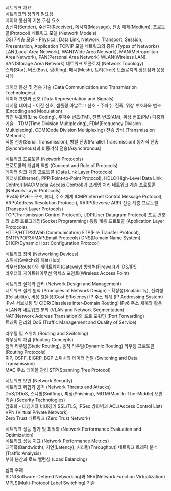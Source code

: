네트워크 개요		
	네트워크의 정의와 필요성	
	데이터 통신의 기본 구성 요소	
		송신자(Sender), 수신자(Receiver), 메시지(Message), 전송 매체(Medium), 프로토콜(Protocol)
	네트워크 모델 (Network Models)	
		OSI 7계층 모델 - Physical, Data Link, Network, Transport, Session, Presentation, Application
		TCP/IP 모델
	네트워크의 종류 (Types of Networks)	
		LAN(Local Area Network), WAN(Wide Area Network), MAN(Metropolitan Area Network), PAN(Personal Area Network)
		WLAN(Wireless LAN), SAN(Storage Area Network)
	네트워크 토폴로지 (Network Topology)	
		스타(Star), 버스(Bus), 링(Ring), 메시(Mesh), 트리(Tree)
		토폴로지의 장단점과 응용 사례
		
데이터 통신 및 전송 기술 (Data Communication and Transmission Technologies)		
	데이터 표현과 신호 (Data Representation and Signals)	
		디지털 데이터 - 이진 신호, 샘플링
		아날로그 신호 - 주파수, 진폭, 위상
	부호화와 변조 (Encoding and Modulation)	
		라인 부호화(Line Coding), 주파수 변조(FM), 진폭 변조(AM), 위상 변조(PM)
		다중화 기술 - TDM(Time Division Multiplexing), FDM(Frequency Division Multiplexing), CDM(Code Division Multiplexing)
	전송 방식 (Transmission Methods)	
		직렬 전송(Serial Transmission), 병렬 전송(Parallel Transmission)
		동기식 전송(Synchronous)과 비동기식 전송(Asynchronous)
		
네트워크 프로토콜 (Network Protocols)		
	프로토콜의 개념과 역할 (Concept and Role of Protocols)	
	데이터 링크 계층 프로토콜 (Data Link Layer Protocols)	
		이더넷(Ethernet), PPP(Point-to-Point Protocol), HDLC(High-Level Data Link Control)
		MAC(Media Access Control)과 프레임 처리
	네트워크 계층 프로토콜 (Network Layer Protocols)	
		IPv4와 IPv6 - 구조, 헤더, 주소 체계
		ICMP(Internet Control Message Protocol), ARP(Address Resolution Protocol), RARP(Reverse ARP)
	전송 계층 프로토콜 (Transport Layer Protocols)	
		TCP(Transmission Control Protocol), UDP(User Datagram Protocol)
		포트 번호와 소켓 프로그래밍(Socket Programming)
	응용 계층 프로토콜 (Application Layer Protocols)	
		HTTP/HTTPS(Web Communication)
		FTP(File Transfer Protocol), SMTP/POP3/IMAP(Email Protocols)
		DNS(Domain Name System), DHCP(Dynamic Host Configuration Protocol)
		
네트워크 장비 (Networking Devices)		
	스위치(Switch)와 허브(Hub)	
	라우터(Router)와 게이트웨이(Gateway)	
	방화벽(Firewall)과 IDS/IPS	
	라우터와 게이트웨이무선 액세스 포인트(Wireless Access Point)	
		
네트워크 설계와 관리 (Network Design and Management)		
	네트워크 설계 원칙 (Principles of Network Design) - 확장성(Scalability), 신뢰성(Reliability), 비용 효율성(Cost Efficiency)	
	IP 주소 체계 (IP Addressing System)	
		IPv4 서브넷팅 및 CIDR(Classless Inter-Domain Routing)
		IPv6 주소 체계와 활용
	VLAN과 네트워크 분리 (VLAN and Network Segmentation)	
	NAT(Network Address Translation)와 포트 포워딩 (Port Forwarding)	
	트래픽 관리와 QoS (Traffic Management and Quality of Service)	
		
라우팅 및 스위치 (Routing and Switching)		
	라우팅의 개념 (Routing Concepts)	
		정적 라우팅(Static Routing), 동적 라우팅(Dynamic Routing)
	라우팅 프로토콜 (Routing Protocols)	
		RIP, OSPF, EIGRP, BGP
	스위치와 데이터 전달 (Switching and Data Transmission)	
		MAC 주소 테이블 관리
		STP(Spanning Tree Protocol)
		
네트워크 보안 (Network Security)		
	네트워크 위협과 공격 (Network Threats and Attacks)	
		DoS/DDoS, 스니핑(Sniffing), 피싱(Phishing), MITM(Man-In-The-Middle)
	보안 기술 (Security Technologies)	
		암호화 - 대칭키와 비대칭키
		SSL/TLS, IPSec
	방화벽과 ACL(Access Control List)	
	VPN (Virtual Private Network)	
	Zero Trust 네트워크 (Zero Trust Network)	
		
네트워크 성능 평가 및 최적화 (Network Performance Evaluation and Optimization)		
	네트워크 성능 지표 (Network Performance Metrics)	
		대역폭(Bandwidth), 지연(Latency), 처리량(Throughput)
	네트워크 트래픽 분석 (Traffic Analysis)	
	부하 분산과 로드 밸런싱 (Load Balancing)	
		
심화 주제		
	SDN(Software-Defined Networking)과 NFV(Network Function Virtualization)	
	MPLS(Multi-Protocol Label Switching) 기술	